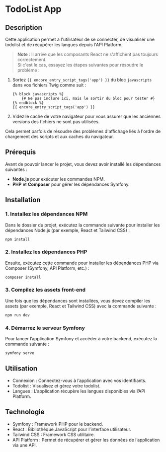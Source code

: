 # TodoList App

## Description

Cette application permet à l'utilisateur de se connecter, de visualiser une todolist et de récupérer les langues depuis l'API Platform.

> **Note** : Il arrive que les composants React ne s'affichent pas toujours correctement.  
Si c'est le cas, essayez les étapes suivantes pour résoudre le problème :

1. Sortez `{{ encore_entry_script_tags('app') }}` du bloc `javascripts` dans vos fichiers Twig comme suit :

   ```twig
   {% block javascripts %}
       {# Ne pas inclure ici, mais le sortir du bloc pour tester #}
   {% endblock %}
   {{ encore_entry_script_tags('app') }}
   ```

2. Videz le cache de votre navigateur pour vous assurer que les anciennes versions des fichiers ne sont pas utilisées.

Cela permet parfois de résoudre des problèmes d'affichage liés à l'ordre de chargement des scripts et aux caches du navigateur.

## Prérequis

Avant de pouvoir lancer le projet, vous devez avoir installé les dépendances suivantes :

- **Node.js** pour exécuter les commandes NPM.
- **PHP** et **Composer** pour gérer les dépendances Symfony.

## Installation

### 1. Installez les dépendances NPM

Dans le dossier du projet, exécutez la commande suivante pour installer les dépendances Node.js (par exemple, React et Tailwind CSS) :

```bash
npm install
```

### 2. Installez les dépendances PHP

Ensuite, exécutez cette commande pour installer les dépendances PHP via Composer (Symfony, API Platform, etc.) :

```bash
composer install
```

### 3. Compilez les assets front-end

Une fois que les dépendances sont installées, vous devez compiler les assets (par exemple, React et Tailwind CSS) avec la commande suivante :

```bash
npm run dev
```

### 4. Démarrez le serveur Symfony

Pour lancer l’application Symfony et accéder à votre backend, exécutez la commande suivante :

```bash
symfony serve
```

## Utilisation
- Connexion : Connectez-vous à l’application avec vos identifiants.
- Todolist : Visualisez et gérez votre todolist.
- Langues : L’application récupère les langues disponibles via l’API Platform.

## Technologie
- Symfony : Framework PHP pour le backend.
- React : Bibliothèque JavaScript pour l’interface utilisateur.
- Tailwind CSS : Framework CSS utilitaire.
- API Platform : Permet de récupérer et gérer les données de l’application via une API.
